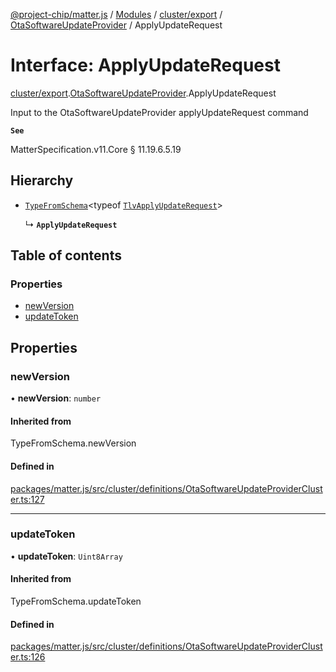[@project-chip/matter.js](../README.md) / [Modules](../modules.md) / [cluster/export](../modules/cluster_export.md) / [OtaSoftwareUpdateProvider](../modules/cluster_export.OtaSoftwareUpdateProvider.md) / ApplyUpdateRequest

# Interface: ApplyUpdateRequest

[cluster/export](../modules/cluster_export.md).[OtaSoftwareUpdateProvider](../modules/cluster_export.OtaSoftwareUpdateProvider.md).ApplyUpdateRequest

Input to the OtaSoftwareUpdateProvider applyUpdateRequest command

**`See`**

MatterSpecification.v11.Core § 11.19.6.5.19

## Hierarchy

- [`TypeFromSchema`](../modules/tlv_export.md#typefromschema)\<typeof [`TlvApplyUpdateRequest`](../modules/cluster_export.OtaSoftwareUpdateProvider.md#tlvapplyupdaterequest)\>

  ↳ **`ApplyUpdateRequest`**

## Table of contents

### Properties

- [newVersion](cluster_export.OtaSoftwareUpdateProvider.ApplyUpdateRequest.md#newversion)
- [updateToken](cluster_export.OtaSoftwareUpdateProvider.ApplyUpdateRequest.md#updatetoken)

## Properties

### newVersion

• **newVersion**: `number`

#### Inherited from

TypeFromSchema.newVersion

#### Defined in

[packages/matter.js/src/cluster/definitions/OtaSoftwareUpdateProviderCluster.ts:127](https://github.com/project-chip/matter.js/blob/558e12c94a201592c28c7bc0743705360b3e5ca6/packages/matter.js/src/cluster/definitions/OtaSoftwareUpdateProviderCluster.ts#L127)

___

### updateToken

• **updateToken**: `Uint8Array`

#### Inherited from

TypeFromSchema.updateToken

#### Defined in

[packages/matter.js/src/cluster/definitions/OtaSoftwareUpdateProviderCluster.ts:126](https://github.com/project-chip/matter.js/blob/558e12c94a201592c28c7bc0743705360b3e5ca6/packages/matter.js/src/cluster/definitions/OtaSoftwareUpdateProviderCluster.ts#L126)
